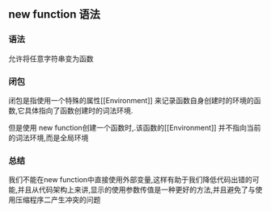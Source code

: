 ## new function 语法

### 语法

允许将任意字符串变为函数

### 闭包

闭包是指使用一个特殊的属性[[Environment]] 来记录函数自身创建时的环境的函数,它具体指向了函数创建时的词法环境.

但是使用 new function创建一个函数时,.该函数的[[Environment]] 并不指向当前的词法环境,而是全局环境

### 总结

我们不能在new function中直接使用外部变量,这样有助于我们降低代码出错的可能,并且从代码架构上来讲,显示的使用参数传值是一种更好的方法,并且避免了与使用压缩程序二产生冲突的问题

